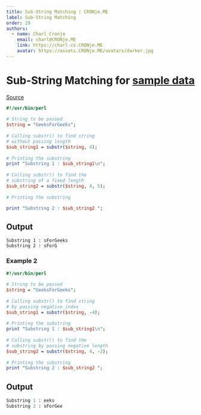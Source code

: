 ```yaml
---
title: Sub-String Matching | CRONje.ME
label: Sub-String Matching
order: 29
authors:
  - name: Charl Cronje
    email: charl@CRONje.ME
    link: https://charl-cv.CRONje.ME
    avatar: https://assets.CRONje.ME/avatars/darker.jpg
---
```

# Sub-String Matching for [sample data](regexForSSHAgent.md)

[Source](https://www.geeksforgeeks.org/perl-substr-function/)

```perl
#!/usr/bin/perl
  
# String to be passed
$string = "GeeksForGeeks";
  
# Calling substr() to find string 
# without passing length
$sub_string1 = substr($string, 4);
  
# Printing the substring
print "Substring 1 : $sub_string1\n";
  
# Calling substr() to find the 
# substring of a fixed length
$sub_string2 = substr($string, 4, 5);
  
# Printing the substring

print "Substring 2 : $sub_string2 ";
```

## Output

```shell
Substring 1 : sForGeeks
Substring 2 : sForG 
```

### Example 2

```perl
#!/usr/bin/perl
  
# String to be passed
$string = "GeeksForGeeks";
  
# Calling substr() to find string 
# by passing negative index
$sub_string1 = substr($string, -4);
  
# Printing the substring
print "Substring 1 : $sub_string1\n";
  
# Calling substr() to find the 
# substring by passing negative length
$sub_string2 = substr($string, 4, -2);
  
# Printing the substring
print "Substring 2 : $sub_string2 ";
```

## Output

```perl
Substring 1 : eeks
Substring 2 : sForGee 
```
